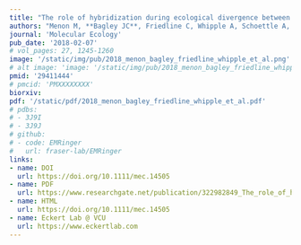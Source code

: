 ```yaml
---
title: "The role of hybridization during ecological divergence between southwestern white pine, _Pinus strobiformis_, and limber pine, _P. flexilis_."
authors: "Menon M, **Bagley JC**, Friedline C, Whipple A, Schoettle A, Sáenz AL, Wehenkel CA, Flores-Renteria LH, Sneizko R, Cushman S, Waring K, Eckert AJ"
journal: 'Molecular Ecology'
pub_date: '2018-02-07'
# vol_pages: 27, 1245-1260
image: '/static/img/pub/2018_menon_bagley_friedline_whipple_et_al.png'
# alt image: 'image: '/static/img/pub/2018_menon_bagley_friedline_whipple_et_al_struct.png'
pmid: '29411444'
# pmcid: 'PMXXXXXXXX'
biorxiv: 
pdf: '/static/pdf/2018_menon_bagley_friedline_whipple_et_al.pdf'
# pdbs:
# - 3J9I
# - 3J9J
# github:
# - code: EMRinger
#   url: fraser-lab/EMRinger
links:
- name: DOI
  url: https://doi.org/10.1111/mec.14505
- name: PDF
  url: https://www.researchgate.net/publication/322982849_The_role_of_hybridization_during_ecological_divergence_of_southwestern_white_pine_Pinus_strobiformis_and_limber_pine_P_flexilis
- name: HTML
  url: https://doi.org/10.1111/mec.14505
- name: Eckert Lab @ VCU
  url: https://www.eckertlab.com
---
```

